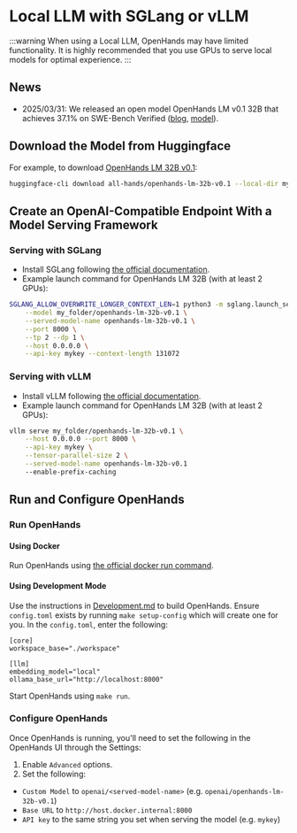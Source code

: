 # Local LLM with SGLang or vLLM

:::warning
When using a Local LLM, OpenHands may have limited functionality.
It is highly recommended that you use GPUs to serve local models for optimal experience.
:::

## News

- 2025/03/31: We released an open model OpenHands LM v0.1 32B that achieves 37.1% on SWE-Bench Verified
([blog](https://www.all-hands.dev/blog/introducing-openhands-lm-32b----a-strong-open-coding-agent-model), [model](https://huggingface.co/all-hands/openhands-lm-32b-v0.1)).

## Download the Model from Huggingface

For example, to download [OpenHands LM 32B v0.1](https://huggingface.co/all-hands/openhands-lm-32b-v0.1):

```bash
huggingface-cli download all-hands/openhands-lm-32b-v0.1 --local-dir my_folder/openhands-lm-32b-v0.1
```

## Create an OpenAI-Compatible Endpoint With a Model Serving Framework

### Serving with SGLang

- Install SGLang following [the official documentation](https://docs.sglang.ai/start/install.html).
- Example launch command for OpenHands LM 32B (with at least 2 GPUs):

```bash
SGLANG_ALLOW_OVERWRITE_LONGER_CONTEXT_LEN=1 python3 -m sglang.launch_server \
    --model my_folder/openhands-lm-32b-v0.1 \
    --served-model-name openhands-lm-32b-v0.1 \
    --port 8000 \
    --tp 2 --dp 1 \
    --host 0.0.0.0 \
    --api-key mykey --context-length 131072
```

### Serving with vLLM

- Install vLLM following [the official documentation](https://docs.vllm.ai/en/latest/getting_started/installation.html).
- Example launch command for OpenHands LM 32B (with at least 2 GPUs):

```bash
vllm serve my_folder/openhands-lm-32b-v0.1 \
    --host 0.0.0.0 --port 8000 \
    --api-key mykey \
    --tensor-parallel-size 2 \
    --served-model-name openhands-lm-32b-v0.1
    --enable-prefix-caching
```

## Run and Configure OpenHands

### Run OpenHands

#### Using Docker

Run OpenHands using [the official docker run command](../installation#start-the-app).

#### Using Development Mode

Use the instructions in [Development.md](https://github.com/All-Hands-AI/OpenHands/blob/main/Development.md) to build OpenHands.
Ensure `config.toml` exists by running `make setup-config` which will create one for you. In the `config.toml`, enter the following:

```
[core]
workspace_base="./workspace"

[llm]
embedding_model="local"
ollama_base_url="http://localhost:8000"
```

Start OpenHands using `make run`.

### Configure OpenHands

Once OpenHands is running, you'll need to set the following in the OpenHands UI through the Settings:
1. Enable `Advanced` options.
2. Set the following:
- `Custom Model` to `openai/<served-model-name>` (e.g. `openai/openhands-lm-32b-v0.1`)
- `Base URL` to `http://host.docker.internal:8000`
- `API key` to the same string you set when serving the model (e.g. `mykey`)
